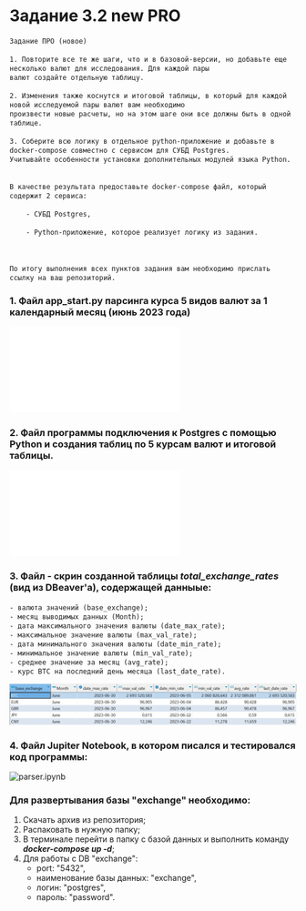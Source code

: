 # Задание 3.2 new PRO
```
Задание ПРО (новое)

1. Повторите все те же шаги, что и в базовой-версии, но добавьте еще несколько валют для исследования. Для каждой пары 
валют создайте отдельную таблицу.

2. Изменения также коснутся и итоговой таблицы, в который для каждой новой исследуемой пары валют вам необходимо 
произвести новые расчеты, но на этом шаге они все должны быть в одной таблице.

3. Соберите всю логику в отдельное python-приложение и добавьте в docker-compose совместно с сервисом для СУБД Postgres. 
Учитывайте особенности установки дополнительных модулей языка Python.


В качестве результата предоставьте docker-compose файл, который содержит 2 сервиса:

    - СУБД Postgres,

    - Python-приложение, которое реализует логику из задания.

 

По итогу выполнения всех пунктов задания вам необходимо прислать ссылку на ваш репозиторий.
```

### 1. Файл app_start.py парсинга курса 5 видов валют за 1 календарный месяц (июнь 2023 года)
![app_start.py](app_start.py)

### 2. Файл программы подключения к Postgres с помощью Python и создания таблиц по 5 курсам валют и итоговой таблицы.
![python_end.py](python_end.py)

### 3. Файл - скрин созданной таблицы ***total_exchange_rates*** (вид из DBeaver'а), содержащей данныые:
    - валюта значений (base_exchange);
    - месяц выводимых данных (Month);
    - дата максимального значения валюты (date_max_rate);
    - максимальное значение валюты (max_val_rate);
    - дата минимального значения валюты (date_min_rate);
    - минимальное значение валюты (min_val_rate);
    - среднее значение за месяц (avg_rate);
    - курс BTC на последний день месяца (last_date_rate).

![result_query.jpg](result_query.jpg)

### 4. Файл Jupiter Notebook, в котором писался и тестировался код программы:
![parser.ipynb](parser.ipynb)

### Для развертывания базы "exchange" необходимо:
1. Скачать архив из репозитория;
2. Распаковать в нужную папку;
3. В терминале перейти в папку с базой данных и выполнить команду ***docker-compose up -d***;
4. Для работы с DB "exchange":
    - port: "5432", 
    - наименование базы данных: "exchange", 
    - логин: "postgres", 
    - пароль: "password".